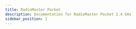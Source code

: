 ```yaml
---
title: RadioMaster Pocket
description: Documentation for RadioMaster Pocket 2.4 GHz
sidebar_position: 1
---
```

